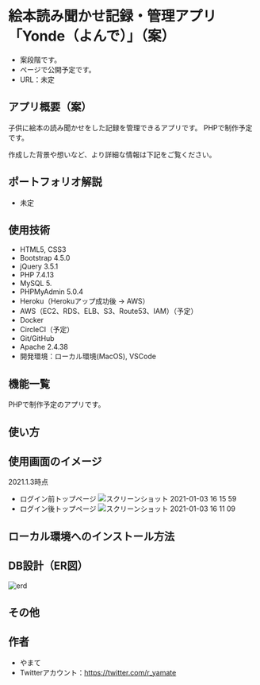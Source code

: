 #  絵本読み聞かせ記録・管理アプリ「Yonde（よんで）」（案）
- 案段階です。
- ページで公開予定です。
- URL：未定

## アプリ概要（案）
子供に絵本の読み聞かせをした記録を管理できるアプリです。
PHPで制作予定です。

作成した背景や想いなど、より詳細な情報は下記をご覧ください。
## ポートフォリオ解説
- 未定

## 使用技術
- HTML5, CSS3
- Bootstrap 4.5.0
- jQuery 3.5.1
- PHP 7.4.13
- MySQL 5.
- PHPMyAdmin 5.0.4
- Heroku（Herokuアップ成功後 → AWS）
- AWS（EC2、RDS、ELB、S3、Route53、IAM）（予定）
- Docker
- CircleCI（予定）
- Git/GitHub
- Apache 2.4.38
- 開発環境：ローカル環境(MacOS), VSCode

## 機能一覧
PHPで制作予定のアプリです。

## 使い方

## 使用画面のイメージ
2021.1.3時点
- ログイン前トップページ
![スクリーンショット 2021-01-03 16 15 59](https://user-images.githubusercontent.com/57904570/103473746-45dba380-4ddf-11eb-9952-af4fcb9f9ed4.png)
- ログイン後トップページ
![スクリーンショット 2021-01-03 16 11 09](https://user-images.githubusercontent.com/57904570/103473741-38beb480-4ddf-11eb-9329-26a1c1e39e67.png)

## ローカル環境へのインストール方法

## DB設計（ER図）
![erd](https://user-images.githubusercontent.com/57904570/102933343-72d9ad80-44e5-11eb-95e3-e223ac06aa21.png)
## その他

## 作者
- やまて
- Twitterアカウント：https://twitter.com/r_yamate
